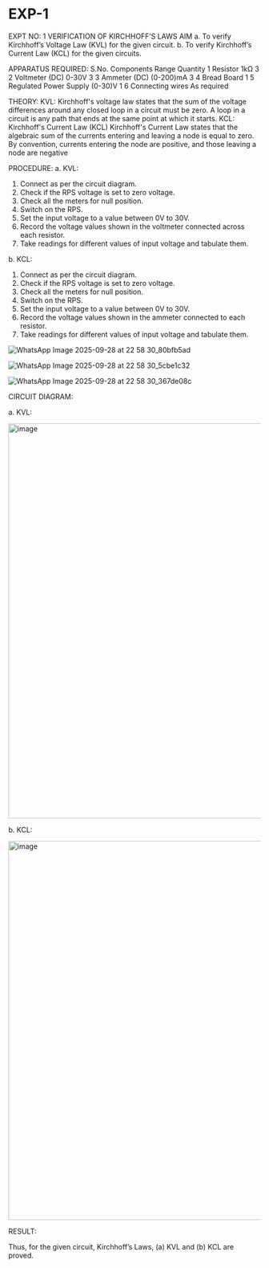# EXP-1
EXPT NO: 1	VERIFICATION OF KIRCHHOFF’S LAWS
AIM
a.   To verify Kirchhoff’s Voltage Law (KVL) for the given circuit. 
b.   To verify Kirchhoff’s Current Law (KCL) for the given circuits.

APPARATUS REQUIRED:
S.No.	Components	Range	Quantity
1	Resistor	1kΩ	3
2	Voltmeter (DC)	0-30V	3
3	Ammeter (DC)	(0-200)mA	3
4	Bread Board		1
5	Regulated Power Supply	(0-30)V	1
6	Connecting wires		As required

THEORY:
KVL: Kirchhoff's voltage law states that the sum of the voltage differences around any closed loop in a circuit must be zero. A loop in a circuit is any path that ends at the same point at which it starts.
KCL:
Kirchhoff's Current Law (KCL) Kirchhoff's Current Law states that the algebraic sum of the currents entering and leaving a node is equal to zero. By convention, currents entering the node are positive, and those leaving a node are negative


PROCEDURE:
a.   KVL:
1.   Connect as per the circuit diagram.
2.   Check if the RPS voltage is set to zero voltage.
3.   Check all the meters for null position.
4.   Switch on the RPS.
5.   Set the input voltage to a value between 0V to 30V.
6.   Record the voltage values shown in the voltmeter connected across each resistor.
7.   Take readings for different values of input voltage and tabulate them.


b.  KCL:
1.   Connect as per the circuit diagram.
2.   Check if the RPS voltage is set to zero voltage.
3.   Check all the meters for null position.
4.   Switch on the RPS.
5.   Set the input voltage to a value between 0V to 30V.
6.   Record the voltage values shown in the ammeter connected to each resistor.
7.   Take readings for different values of input voltage and tabulate them. 





![WhatsApp Image 2025-09-28 at 22 58 30_80bfb5ad](https://github.com/user-attachments/assets/bba898ce-b295-4d2a-8587-6d75116bb5e2)

![WhatsApp Image 2025-09-28 at 22 58 30_5cbe1c32](https://github.com/user-attachments/assets/76420232-05dc-43d0-84cf-11ebbca94e57)

![WhatsApp Image 2025-09-28 at 22 58 30_367de08c](https://github.com/user-attachments/assets/667af845-32ea-4443-80ef-696a9756a085)

CIRCUIT DIAGRAM:


a.   KVL:

<img width="1187" height="787" alt="image" src="https://github.com/user-attachments/assets/69bf7765-47cc-405c-82f8-83aa4f54ce82" />



b.  KCL:

<img width="1321" height="755" alt="image" src="https://github.com/user-attachments/assets/56f02d19-bd04-40e0-81f0-e2767b5fba81" />


RESULT:

Thus, for the given circuit, Kirchhoff’s Laws, (a) KVL and (b) KCL are proved.
